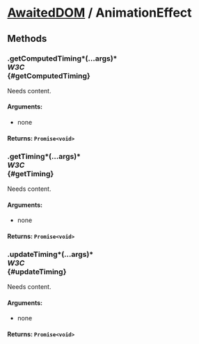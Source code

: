 # [AwaitedDOM](/docs/basic-interfaces/awaited-dom) <span>/</span> AnimationEffect

## Methods

### .getComputedTiming*(...args)* <div class="specs"><i>W3C</i></div> {#getComputedTiming}

Needs content.

#### **Arguments**:


 - none

#### **Returns**: `Promise<void>`

### .getTiming*(...args)* <div class="specs"><i>W3C</i></div> {#getTiming}

Needs content.

#### **Arguments**:


 - none

#### **Returns**: `Promise<void>`

### .updateTiming*(...args)* <div class="specs"><i>W3C</i></div> {#updateTiming}

Needs content.

#### **Arguments**:


 - none

#### **Returns**: `Promise<void>`
